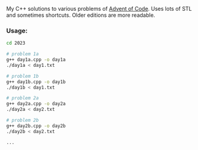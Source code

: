 My C++ solutions to various problems of [Advent of Code](https://adventofcode.com).
Uses lots of STL and sometimes shortcuts.
Older editions are more readable.

### Usage:
```bash
cd 2023

# problem 1a
g++ day1a.cpp -o day1a
./day1a < day1.txt

# problem 1b
g++ day1b.cpp -o day1b
./day1b < day1.txt

# problem 2a
g++ day2a.cpp -o day2a
./day2a < day2.txt

# problem 2b
g++ day2b.cpp -o day2b
./day2b < day2.txt

...
```